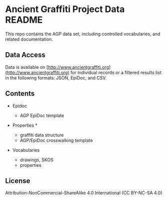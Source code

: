 # Ancient Graffiti Project Data README

This repo contains the AGP data set, including controlled vocabularies, and related documentation. 

## Data Access
Data is available on [http://www.ancientgraffiti.org](http://www.ancientgraffiti.org) for individual records or a filtered results list in the following formats: JSON, EpiDoc, and CSV. 

## Contents

* Epidoc
	* AGP EpiDoc template
* Properties
	*
	
	* graffiti data structure  
	* AGP/EpiDoc crosswalking template 
* Vocabularies
	* drawings, SKOS
	* properties 

## License 

Attribution-NonCommercial-ShareAlike 4.0 International (CC BY-NC-SA 4.0) 